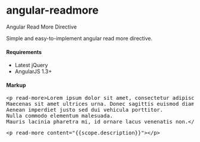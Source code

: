 angular-readmore
================

Angular Read More Directive

<p>Simple and easy-to-implement angular read more directive.</p>

<h4>Requirements</h4>
<ul>
<li>Latest jQuery</li>
<li>AngularJS 1.3+</li>
</ul>

<h4>Markup</h4>
<div class="highlight highlight-javascript">
<pre>&lt;p <span class="attribute">read-more</span>>Lorem ipsum dolor sit amet, consectetur adipiscing elit. 
Maecenas sit amet ultrices urna. Donec sagittis euismod diam eget luctus. 
Aenean imperdiet justo sed dui vehicula porttitor. 
Nulla commodo elementum malesuada. 
Mauris lacinia pharetra mi, id ornare lacus venenatis non.&lt;/p></pre>
<pre>&lt;p read-more content="{{scope.description}}">&lt;/p></pre>
</div>
